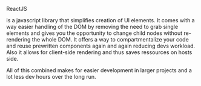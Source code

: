 ReactJS 

is a javascript library that simplifies creation of UI elements. 
It comes with a way easier handling of the DOM by removing the need to grab single elements and gives you the opportunity to change child nodes without re-rendering the whole DOM.
It offers a way to compartmentalize your code and reuse prewritten components again and again reducing devs workload. 
Also it allows for client-side rendering and thus saves ressources on hosts side.

All of this combined makes for easier development in larger projects and a lot less dev hours over the long run.